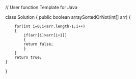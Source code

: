 // User function Template for Java

class Solution {
    public boolean arraySortedOrNot(int[] arr) {
        
        for(int i=0;i<arr.length-1;i++)
        {
            if(arr[i]>arr[i+1])
            {
            return false;
            }
        }
        return true;
    }
}
